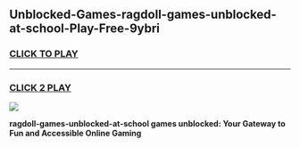 
## Unblocked-Games-ragdoll-games-unblocked-at-school-Play-Free-9ybri
<h3>
<a href="https://premium76.site?title=ragdoll-games-unblocked-at-school&ref=15A">CLICK TO PLAY</a></h3>
<hr>

<h3>
<a href="https://premium76.site?title=ragdoll-games-unblocked-at-school&ref=15A">CLICK 2 PLAY</a>
  
</h3>

<a href="https://premium76.site?title=ragdoll-games-unblocked-at-school&ref=15A"><img src="https://clearcache.store/games.png"></a>


**ragdoll-games-unblocked-at-school games unblocked: Your Gateway to Fun and Accessible Online Gaming**
